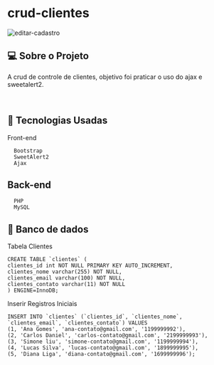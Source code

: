 # crud-clientes
![editar-cadastro](https://github.com/Sara01romao/crud-clientes/assets/46323667/54e75c16-cc8b-4d1e-8653-bee5eb98f705)



## 💻  Sobre o Projeto

A crud de controle de clientes,  objetivo foi praticar o uso do ajax e sweetalert2. 

<br>

## :rocket: Tecnologias Usadas
Front-end 
```
  Bootstrap
  SweetAlert2
  Ajax
```

## Back-end
```
  PHP
  MySQL
```
## 🎲 Banco de dados 

Tabela Clientes
```
CREATE TABLE `clientes` ( 
clientes_id int NOT NULL PRIMARY KEY AUTO_INCREMENT,
clientes_nome varchar(255) NOT NULL, 
clientes_email varchar(100) NOT NULL,
clientes_contato varchar(11) NOT NULL 
) ENGINE=InnoDB;

```

Inserir Registros Iniciais
```
INSERT INTO `clientes` (`clientes_id`, `clientes_nome`, `clientes_email`, `clientes_contato`) VALUES
(1, 'Ana Gomes', 'ana-contato@gmail.com', '1199999992'),
(2, 'Carlos Daniel', 'carlos-contato@gmail.com', '2199999993'),
(3, 'Simone liu', 'simone-contato@gmail.com', '1199999994'),
(4, 'Lucas Silva', 'lucas-contato@gmail.com', '1899999995'),
(5, 'Diana Liga', 'diana-contato@gmail.com', '1699999996');
```
